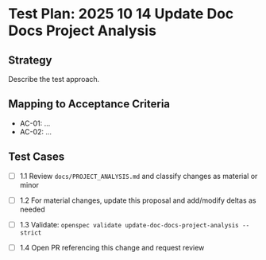 # Test Plan: 2025 10 14 Update Doc Docs Project Analysis

## Strategy

Describe the test approach.

## Mapping to Acceptance Criteria

- AC-01: ...
- AC-02: ...

## Test Cases

- [ ] 1.1 Review `docs/PROJECT_ANALYSIS.md` and classify changes as material or minor
- [ ] 1.2 For material changes, update this proposal and add/modify deltas as needed
- [ ] 1.3 Validate: `openspec validate update-doc-docs-project-analysis --strict`
- [ ] 1.4 Open PR referencing this change and request review

